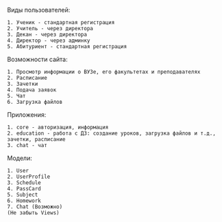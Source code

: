 Виды пользователей:

	1. Ученик - стандартная регистрация
	2. Учитель - через директора
	3. Декан - через директора
	4. Директор - через админку
	5. Абитуриент - стандартная регистрация

Возможности сайта:

	1. Просмотр информации о ВУЗе, его факультетах и преподавателях
	2. Расписание
	3. Зачетки
	4. Подача заявок 
	5. Чат 
	6. Загрузка файлов 
	
Приложения:

	1. core - авторизация, информация
    2. education - работа с ДЗ: создание уроков, загрузка файлов и т.д., зачетки, расписание
	3. chat - чат

Модели:

    1. User
    2. UserProfile
    3. Schedule
    4. PassCard
    5. Subject
    6. Homework
    7. Chat (Возможно)
    (Не забыть Views)

